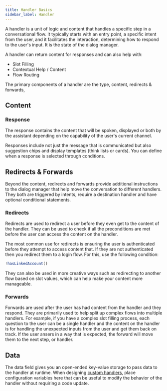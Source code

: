 ```yaml
---
title: Handler Basics
sidebar_label: Handler
---
```


A handler is a unit of logic and content that handles a specific step in a conversational flow. It typically starts with an entry point, a specific intent from the user, and it facilitates the interaction, determining how to respond to the user's input.  It is the state of the dialog manager.  

A handler can return content for responses and can also help with:

- Slot Filling
- Contextual Help / Content
- Flow Routing

The primary components of a handler are the type, content, redirects & forwards,

## Content

### Response

The response contains the content that will be spoken, displayed or both by the assistant depending on the capability of the user's current channel.  

Responses include not just the message that is communicated but also suggestion chips and display templates (think lists or cards).  You can define when a response is selected through conditions.

## Redirects & Forwards

Beyond the content, redirects and forwards provide additional instructions to the dialog manager that help move the conversation to different handlers.  They both are triggered by intents, require a destination handler and have optional conditional statements.

### Redirects

Redirects are used to redirect a user before they even get to the content of the handler.  They can be used to check if all the preconditions are met before the user can access the content on the handler.

The most common use for redirects is ensuring the user is authenticated before they attempt to access content that.  If they are not authenticated then you redirect them to a login flow.  For this, use the following condition:

```ts
!hasLinkedAccount()
```

They can also be used in more creative ways such as redirecting to another flow based on slot values, which can help make your content more manageable.

### Forwards

Forwards are used after the user has had content from the handler and they respond.  They are primarily used to help split up complex flows into multiple handlers.  For example, if you have a complex slot filling process, each question to the user can be a single handler and the content on the handler is for handling the unexpected inputs from the user and get them back on track.  If the user ansers in a way that is expected, the forward will move them to the next step, or handler.

## Data

The data field gives you an open-ended key-value storage to pass data to the handler at runtime.  When designing [custom handlers](../development/custom-handlers.md), place configuration variables here that can be useful to modify the behavior of the handler without requiring a code update.

